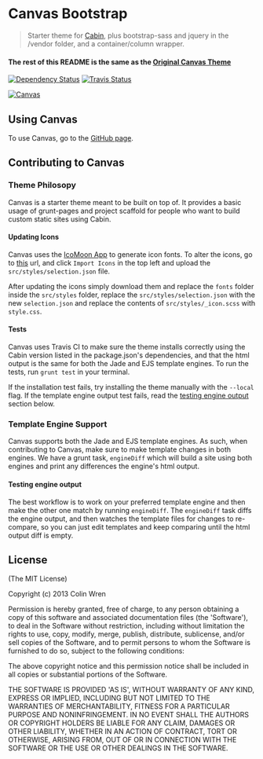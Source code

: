 # Canvas Bootstrap

> Starter theme for [Cabin](http://cabinjs.com), plus bootstrap-sass and jquery in the /vendor folder, and a container/column wrapper.

#### The rest of this README is the same as the [Original Canvas Theme](https://github.com/CabinJS/Canvas)

[![Dependency Status](https://gemnasium.com/CabinJS/Canvas.png)](https://gemnasium.com/CabinJS/Canvas) [![Travis Status](https://travis-ci.org/CabinJS/Canvas.png?branch=master)](https://travis-ci.org/CabinJS/Canvas)

[![Canvas](http://i.imgur.com/nLkDQ08.png)](http://cabinjs.github.io/Canvas/)

## Using Canvas

To use Canvas, go to the [GitHub page](http://cabinjs.github.io/Canvas/).

## Contributing to Canvas

### Theme Philosopy

Canvas is a starter theme meant to be built on top of. It provides a basic usage of grunt-pages and project scaffold for people who want to build custom static sites using Cabin.

#### Updating Icons

Canvas uses the [IcoMoon App](http://icomoon.io/app/) to generate icon fonts. To alter the icons, go to [this](http://icomoon.io/app/) url, and click `Import Icons` in the top left and upload the `src/styles/selection.json` file.

After updating the icons simply download them and replace the `fonts` folder inside the `src/styles` folder, replace the `src/styles/selection.json` with the new `selection.json` and replace the contents of `src/styles/_icon.scss` with `style.css`.

#### Tests

Canvas uses Travis CI to make sure the theme installs correctly using the Cabin version listed in the package.json's dependencies, and that the html output is the same for both the Jade and EJS template engines. To run the tests, run `grunt test` in your terminal.

If the installation test fails, try installing the theme manually with the `--local` flag. If the template engine output test fails, read the [testing engine output](#testing-engine-output) section below.

### Template Engine Support

Canvas supports both the Jade and EJS template engines. As such, when contributing to Canvas, make sure to make template changes in both engines. We have a grunt task, `engineDiff` which will build a site using both engines and print any differences the engine's html output.

#### Testing engine output

The best workflow is to work on your preferred template engine and then make the other one match by running `engineDiff`. The `engineDiff` task diffs the engine output, and then watches the template files for changes to re-compare, so you can just edit templates and keep comparing until the html output diff is empty.

## License

(The MIT License)

Copyright (c) 2013 Colin Wren

Permission is hereby granted, free of charge, to any person obtaining
a copy of this software and associated documentation files (the
'Software'), to deal in the Software without restriction, including
without limitation the rights to use, copy, modify, merge, publish,
distribute, sublicense, and/or sell copies of the Software, and to
permit persons to whom the Software is furnished to do so, subject to
the following conditions:

The above copyright notice and this permission notice shall be
included in all copies or substantial portions of the Software.

THE SOFTWARE IS PROVIDED 'AS IS', WITHOUT WARRANTY OF ANY KIND,
EXPRESS OR IMPLIED, INCLUDING BUT NOT LIMITED TO THE WARRANTIES OF
MERCHANTABILITY, FITNESS FOR A PARTICULAR PURPOSE AND NONINFRINGEMENT.
IN NO EVENT SHALL THE AUTHORS OR COPYRIGHT HOLDERS BE LIABLE FOR ANY
CLAIM, DAMAGES OR OTHER LIABILITY, WHETHER IN AN ACTION OF CONTRACT,
TORT OR OTHERWISE, ARISING FROM, OUT OF OR IN CONNECTION WITH THE
SOFTWARE OR THE USE OR OTHER DEALINGS IN THE SOFTWARE.
